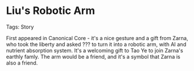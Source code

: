 # Liu's Robotic Arm

Tags: Story

First appeared in Canonical Core - it's a nice gesture and a gift from Zarna, who took the liberty and asked ??? to turn it into a robotic arm, with AI and nutrient absorption system. It's a welcoming gift to Tao Ye to join Zarna's earthly famly. The arm would be a friend, and it's a symbol that Zarna is also a friend.
